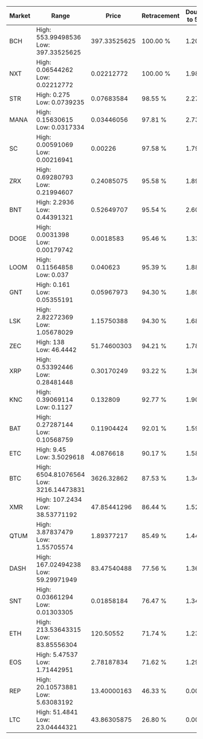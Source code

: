 | Market | Range | Price| Retracement | Doubles to 50% |
| --- | --- | --- | --- | --- |
| BCH | High: 553.99498536<br />Low: 397.33525625 | 397.33525625 | 100.00 % | 1.20 |
| NXT | High: 0.06544262<br />Low: 0.02212772 | 0.02212772 | 100.00 % | 1.98 |
| STR | High: 0.275<br />Low: 0.0739235 | 0.07683584 | 98.55 % | 2.27 |
| MANA | High: 0.15630615<br />Low: 0.0317334 | 0.03446056 | 97.81 % | 2.73 |
| SC | High: 0.00591069<br />Low: 0.00216941 | 0.00226 | 97.58 % | 1.79 |
| ZRX | High: 0.69280793<br />Low: 0.21994607 | 0.24085075 | 95.58 % | 1.89 |
| BNT | High: 2.2936<br />Low: 0.44391321 | 0.52649707 | 95.54 % | 2.60 |
| DOGE | High: 0.0031398<br />Low: 0.00179742 | 0.0018583 | 95.46 % | 1.33 |
| LOOM | High: 0.11564858<br />Low: 0.037 | 0.040623 | 95.39 % | 1.88 |
| GNT | High: 0.161<br />Low: 0.05355191 | 0.05967973 | 94.30 % | 1.80 |
| LSK | High: 2.82272369<br />Low: 1.05678029 | 1.15750388 | 94.30 % | 1.68 |
| ZEC | High: 138<br />Low: 46.4442 | 51.74600303 | 94.21 % | 1.78 |
| XRP | High: 0.53392446<br />Low: 0.28481448 | 0.30170249 | 93.22 % | 1.36 |
| KNC | High: 0.39069114<br />Low: 0.1127 | 0.132809 | 92.77 % | 1.90 |
| BAT | High: 0.27287144<br />Low: 0.10568759 | 0.11904424 | 92.01 % | 1.59 |
| ETC | High: 9.45<br />Low: 3.5029618 | 4.0876618 | 90.17 % | 1.58 |
| BTC | High: 6504.81076564<br />Low: 3216.14473831 | 3626.32862 | 87.53 % | 1.34 |
| XMR | High: 107.2434<br />Low: 38.53771192 | 47.85441296 | 86.44 % | 1.52 |
| QTUM | High: 3.87837479<br />Low: 1.55705574 | 1.89377217 | 85.49 % | 1.44 |
| DASH | High: 167.02494238<br />Low: 59.29971949 | 83.47540488 | 77.56 % | 1.36 |
| SNT | High: 0.03661294<br />Low: 0.01303305 | 0.01858184 | 76.47 % | 1.34 |
| ETH | High: 213.53643315<br />Low: 83.85556304 | 120.50552 | 71.74 % | 1.23 |
| EOS | High: 5.47537<br />Low: 1.71442951 | 2.78187834 | 71.62 % | 1.29 |
| REP | High: 20.10573881<br />Low: 5.63083192 | 13.40000163 | 46.33 % | 0.00 |
| LTC | High: 51.4841<br />Low: 23.04444321 | 43.86305875 | 26.80 % | 0.00 |
